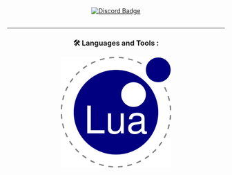<div id="header" align="center">


  <div id="badges">
    <a href="https://discord.typh.fun">
      <img src="https://img.shields.io/badge/Discord-Join-blue?style=for-the-badge&logo=discord" alt="Discord Badge"/>
    </a>
  </div>
  <img src="https://komarev.com/ghpvc/?username=c-ube&style=flat-square&color=blue" alt=""/>
  
  
  ---

  ### :hammer_and_wrench: Languages and Tools :
  <div>
    <img src="https://raw.githubusercontent.com/devicons/devicon/master/icons/lua/lua-original-wordmark.svg" alt=""/>
  </div>
  
</div>
